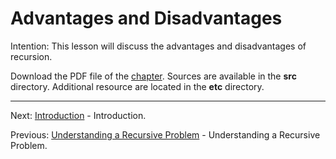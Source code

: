 # Advantages and Disadvantages

Intention: This lesson will discuss the advantages and disadvantages of recursion.

Download the PDF file of the [chapter](chapter_7.pdf). Sources are available in the <b>src</b> directory. 
Additional resource are located in the <b>etc</b> directory.

<hr>

Next: [Introduction](chapter_8.md "Introduction") - Introduction.

Previous: [Understanding a Recursive Problem](chapter_6.md "Understanding a Recursive Problem") - 
Understanding a Recursive Problem.